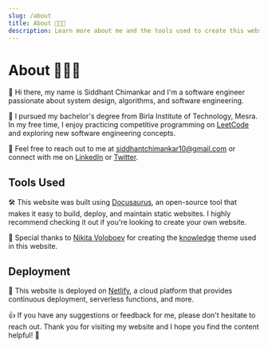 ```yaml
---
slug: /about
title: About 🧑🏻‍💻
description: Learn more about me and the tools used to create this website.
---
```


# About 🧑🏻‍💻

👋 Hi there, my name is Siddhant Chimankar and I'm a software engineer passionate about system design, algorithms, and software engineering. 

💼 I pursued my bachelor's degree from Birla Institute of Technology, Mesra. In my free time, I enjoy practicing competitive programming on [LeetCode](https://leetcode.com/siddhantchimankar/) and exploring new software engineering concepts.

📧 Feel free to reach out to me at siddhantchimankar10@gmail.com or connect with me on [LinkedIn](https://www.linkedin.com/in/siddhant-chimankar-8b5b31188/) or [Twitter](https://twitter.com/siddhantapricot).

## Tools Used

🛠️ This website was built using [Docusaurus](https://docusaurus.io/), an open-source tool that makes it easy to build, deploy, and maintain static websites. I highly recommend checking it out if you're looking to create your own website.

🙏 Special thanks to [Nikita Voloboev](https://github.com/nikitavoloboev) for creating the [knowledge](https://github.com/nikitavoloboev/knowledge) theme used in this website. 

## Deployment

🚀 This website is deployed on [Netlify](https://www.netlify.com/), a cloud platform that provides continuous deployment, serverless functions, and more. 

👍 If you have any suggestions or feedback for me, please don't hesitate to reach out. Thank you for visiting my website and I hope you find the content helpful! 🤗
